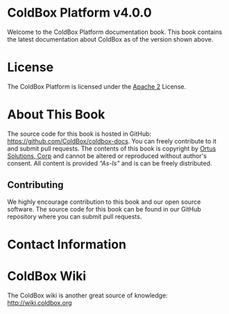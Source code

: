 # ColdBox Platform v4.0.0

Welcome to the ColdBox Platform documentation book.  This book contains the latest documentation about ColdBox as of the version shown above.

# License
The ColdBox Platform is licensed under the [Apache 2](http://www.apache.org/licenses/LICENSE-2.0.html) License.

# About This Book
The source code for this book is hosted in GitHub: https://github.com/ColdBox/coldbox-docs. You can freely contribute to it and submit pull requests.  The contents of this book is copyright by [Ortus Solutions, Corp](www.ortussolutions.com) and cannot be altered or reproduced without author's consent.  All content is provided *"As-Is"* and is can be freely distributed.

## Contributing
We highly encourage contribution to this book and our open source software.  The source code for this book can be found in our GitHub repository where you can submit pull requests.

# Contact Information

# ColdBox Wiki
The ColdBox wiki is another great source of knowledge: http://wiki.coldbox.org